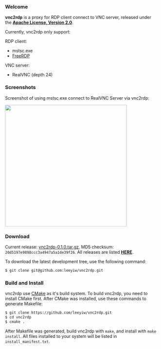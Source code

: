 ### Welcome

**vnc2rdp** is a proxy for RDP client connect to VNC server, released under the [**Apache License, Version 2.0**](http://www.apache.org/licenses/LICENSE-2.0).

Currently, vnc2rdp only support:

RDP client:

* mstsc.exe
* [FreeRDP](http://www.freerdp.com/)

VNC server:

* RealVNC (depth 24)

### Screenshots

Screenshot of using mstsc.exe connect to RealVNC Server via vnc2rdp:

<img src="http://leeyiw.github.io/vnc2rdp/images/screenshot.png" width="400" />

### Download

Current release: [vnc2rdp-0.1.0.tar.gz](https://github.com/leeyiw/vnc2rdp/archive/v0.1.0.tar.gz), MD5 checksum: `20d5197e9898ccc3a4947a5a1de39f26`. All releases are listed [**HERE**](https://github.com/leeyiw/vnc2rdp/releases).

To download the latest development tree, use the following command:

```bash
$ git clone git@github.com:leeyiw/vnc2rdp.git
```

### Build and Install

vnc2rdp use [CMake](http://www.cmake.org/) as it's build system. To build vnc2rdp, you need to install CMake first. After CMake was installed, use these commands to generate Makefile:

```bash
$ git clone https://github.com/leeyiw/vnc2rdp.git
$ cd vnc2rdp
$ cmake .
```

After Makefile was generated, build vnc2rdp with `make`, and install with `make install`. All files installed to your system will be listed in `install_manifest.txt`.
